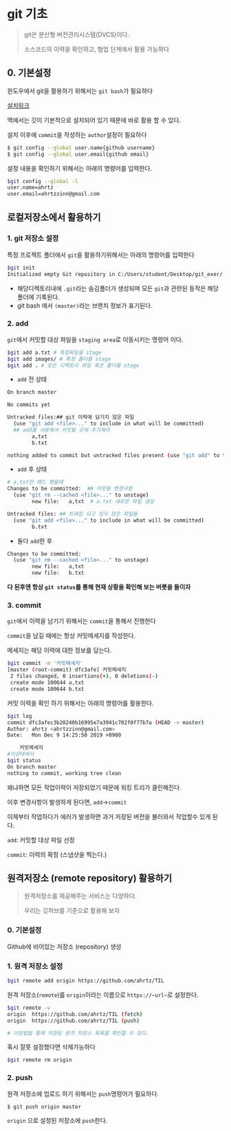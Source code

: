 # git 기초

> git은 분산형 버전관리시스템(DVCS)이다.
>
> 소스코드의 이력을 확인하고, 협업 단계에서 활용 가능하다

## 0. 기본설정

윈도우에서 git을 활용하기 위해서는 `git bash`가 필요하다

[설치링크](https://gitforwindows.org/)

맥에서는 깃이 기본적으로 설치되어 있기 때문에 바로 활용 할 수 있다.

설치 이후에 `commit`을 작성하는 `author`설정이 필요하다 

```bash
$ git config --global user.name{github username}
$ git config --global user.email{github email}

```

설정 내용을 확인하기 위해서는 아래의 명령어를 입력한다. 

```bash
$git config --global -l
user.name=ahrtz
user.email=ahrtzzinn@gmail.com

```

## 로컬저장소에서 활용하기

### 1. git 저장소 설정

특정 프로젝트 폴더에서 `git`을 활용하기위해서는 아래의 명령어를 입력한다

```bash
$git init
Initialized empty Git repository in C:/Users/student/Desktop/git_exer/.git/

```

* 해당디렉토리내에 `.git`라는 숨김폴더가 생성되며 모든 `git`과 관련된 동작은 해당폴더에 기록된다.
* git bash 에서 `(master)`라는 브랜치 정보가 표기된다.

### 2. add

`git`에서 커밋할 대상 파일을 `staging area`로 이동시키는 명령어 이다. 

```bash
$git add a.txt # 특정파일을 stage
$git add images/ # 특정 폴더를 stage
$git add . # 모든 디렉토리 파일 혹은 폴더를 stage
```

* `add` 전 상태

```bash
On branch master

No commits yet

Untracked files:## git 이력에 담기지 않은 파일
  (use "git add <file>..." to include in what will be committed) 
  ## add를 사용해서 커밋될 곳에 추가해라 
        a,txt
        b.txt

nothing added to commit but untracked files present (use "git add" to track)

```



* `add` 후 상태 

```bash
# a,txt만 애드 했을때
Changes to be committed:  ## 커밋될 변경사항 
  (use "git rm --cached <file>..." to unstage)
        new file:   a,txt  # a.txt 새로운 파일 생성

Untracked files: ## 트래킹 되고 있지 않은 파일들
  (use "git add <file>..." to include in what will be committed)
        b.txt

```



* 둘다 `add`한 후

```bash
Changes to be committed:
  (use "git rm --cached <file>..." to unstage)
        new file:   a,txt
        new file:   b.txt


```

**다 된후엔 항상 `git status`를 통해 현재 상황을 확인해 보는 버릇을 들이자**

### 3. commit

`git`에서 이력을 남기기 위해서는 `commit`을 통해서 진행한다

`commit`을 남길 때에는 항상 커밋메세지를 작성한다. 

메세지는 해당 이력에 대한 정보를 담는다.

```bash
$git commit -m '커밋메세지'
[master (root-commit) dfc3afe] 커밋메세지
 2 files changed, 0 insertions(+), 0 deletions(-)
 create mode 100644 a,txt
 create mode 100644 b.txt


```

커밋 이력을 확인 하기 위해서는 아래의 명령어를 활용한다.

```bash
$git log
commit dfc3afec3b20240b16995e7a3941c702f0f77b7a (HEAD -> master)
Author: ahrtz <ahrtzzinn@gmail.com>
Date:   Mon Dec 9 14:25:50 2019 +0900

    커밋메세지
#이상태에서 
$git status
On branch master
nothing to commit, working tree clean

```

왜냐하면 모든 작업이력이 저장되었기 때문에 워킹 트리가 클린해진다. 

이후 변경사항이 발생하게 된다면, `add`->`commit`

이제부터 작업하다가 에러가 발생하면 과거 저장된 버전을 불러와서 작업할수 있게 된다. 

`add`: 커밋할 대상 파일 선정

`commit`: 이력의 확정 (스냅샷을 찍는다.)



## 원격저장소 (remote repository) 활용하기

> 원격저장소를 제공해주는 서비스는 다양하다. 
>
> 우리는 깃허브를 기준으로 활용해 보자 

### 0. 기본설정

Github에 비어있는 저장소 (repository) 생성

### 1. 원격 저장소 설정

```bash
$git remote add origin https://github.com/ahrtz/TIL
```

원격 저장소(`remote`)를 `origin`이라는 이름으로 `https://~url~`로 설정한다.

```bash
$git remote -v
origin  https://github.com/ahrtz/TIL (fetch)
origin  https://github.com/ahrtz/TIL (push)

# 이방법을 통해 저장된 원격 저장소 목록을 확인할 수 있다.
```



혹시 잘못 설정했다면 삭제가능하다

```bash
$git remote rm origin
```

### 2. push

원격 저장소에 업로드 하기 위해서는 `push`명령어가 필요하다.

```bash
$ git push origin master
```

`origin` 으로 설정된 저장소에 `push`한다.